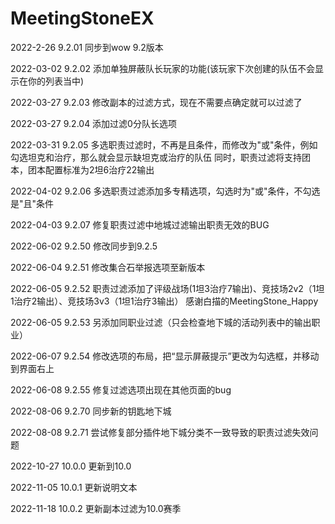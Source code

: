 # MeetingStoneEX
2022-2-26  9.2.01
同步到wow 9.2版本

2022-03-02 9.2.02
添加单独屏蔽队长玩家的功能(该玩家下次创建的队伍不会显示在你的列表当中)

2022-03-27 9.2.03
修改副本的过滤方式，现在不需要点确定就可以过滤了

2022-03-27 9.2.04
添加过滤0分队长选项

2022-03-31 9.2.05
多选职责过滤时，不再是且条件，而修改为"或"条件，例如勾选坦克和治疗，那么就会显示缺坦克或治疗的队伍
同时，职责过滤将支持团本，团本配置标准为2坦6治疗22输出

2022-04-02 9.2.06
多选职责过滤添加多专精选项，勾选时为"或"条件，不勾选是"且"条件

2022-04-03 9.2.07
修复职责过滤中地城过滤输出职责无效的BUG

2022-06-02 9.2.50
修改同步到9.2.5

2022-06-04 9.2.51
修改集合石举报选项至新版本

2022-06-05 9.2.52
职责过滤添加了评级战场(1坦3治疗7输出)、竞技场2v2（1坦1治疗2输出）、竞技场3v3（1坦1治疗3输出）
感谢白描的MeetingStone_Happy

2022-06-05 9.2.53
另添加同职业过滤（只会检查地下城的活动列表中的输出职业）

2022-06-07 9.2.54
修改选项的布局，把“显示屏蔽提示”更改为勾选框，并移动到界面右上

2022-06-08 9.2.55
修复过滤选项出现在其他页面的bug

2022-08-06 9.2.70
同步新的钥匙地下城

2022-08-08 9.2.71
尝试修复部分插件地下城分类不一致导致的职责过滤失效问题

2022-10-27 10.0.0
更新到10.0

2022-11-05 10.0.1
更新说明文本

2022-11-18 10.0.2
更新副本过滤为10.0赛季